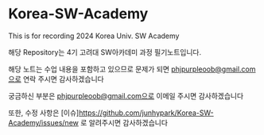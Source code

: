 # Korea-SW-Academy

This is for recording 2024 Korea Univ. SW Academy

해당 Repository는 4기 고려대 SW아카데미 과정 필기노트입니다.

해당 노트는 수업 내용을 포함하고 있으므로 문제가 되면 phjpurpleoob@gmail.com으로 연락 주시면 감사하겠습니다

궁금하신 부분은 phjpurpleoob@gmail.com으로 이메일 주시면 감사하겠습니다

또한, 수정 사항은 [이슈]<https://github.com/junhypark/Korea-SW-Academy/issues/new> 로 알려주시면 감사하겠습니다
